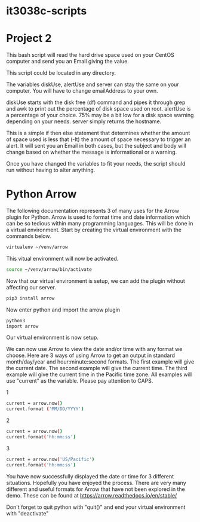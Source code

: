 # it3038c-scripts

# Project 2

This bash script will read the hard drive space used on your CentOS computer and send you an Email giving the value.

This script could be located in any directory.

The variables diskUse, alertUse and server can stay the same on your computer. You will have to change emailAddress to your own.

diskUse starts with the disk free (df) command and pipes it through grep and awk to print out the percentage of disk space used on root. alertUse is a percentage of your choice. 75% may be a bit low for a disk space warning depending on your needs. server simply returns the hostname.

This is a simple if then else statement that determines whether the amount of space used is less that (-lt) the amount of space necessary to trigger an alert. It will sent you an Email in both cases, but the subject and body will change based on whether the message is informational or a warning.

Once you have changed the variables to fit your needs, the script should run without having to alter anything.


# Python Arrow

The following documentation represents 3 of many uses for the Arrow plugin for Python. Arrow is used to format time and date information which can be so tedious within many programming languages. This will be done in a virtual environment. Start by creating the virtual environment with the commands below.

```bash
virtualenv ~/venv/arrow
```

This vitual environment will now be activated.

```bash
source ~/venv/arrow/bin/activate
```

Now that our virtual environment is setup, we can add the plugin without affecting our server.

```bash
pip3 install arrow
```

Now enter python and import the arrow plugin

```bash
python3
import arrow
```

Our virtual environment is now setup.

We can now use Arrow to view the date and/or time with any format we choose. Here are 3 ways of using Arrow to get an output in standard month/day/year and hour:minute:second formats. The first example will give the current date. The second example will give the current time. The third example will give the current time in the Pacific time zone. All examples will use "current" as the variable. Please pay attention to CAPS.

1


```bash
current = arrow.now()
current.format ('MM/DD/YYYY')
```

2

```bash
current = arrow.now()
current.format('hh:mm:ss')
```

3

```bash
current = arrow.now('US/Pacific')
current.format('hh:mm:ss')
```

You have now successfully displayed the date or time for 3 different situations. Hopefully you have enjoyed the process. There are very many different and useful formats for Arrow that have not been explored in the demo. These can be found at https://arrow.readthedocs.io/en/stable/

Don't forget to quit python with "quit()" and end your virtual environment with "deactivate"
